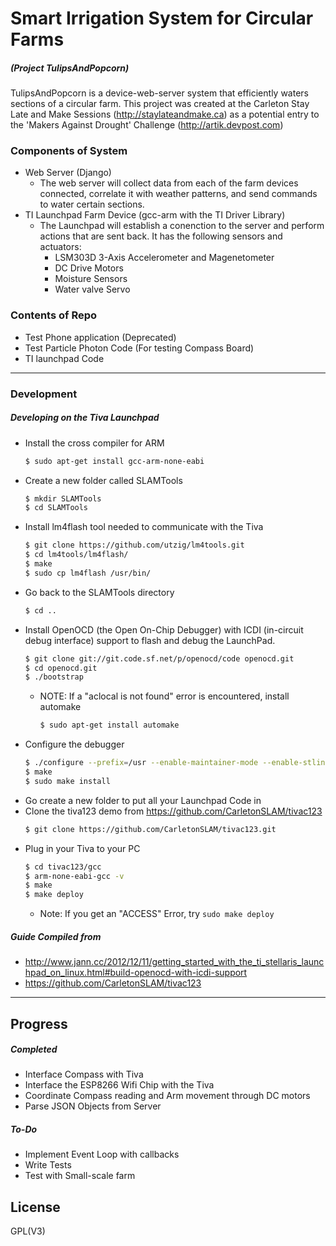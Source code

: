 # Smart Irrigation System for Circular Farms
##### (Project TulipsAndPopcorn)

TulipsAndPopcorn is a device-web-server system that efficiently waters sections of a circular farm. This project was created at the Carleton Stay Late and Make Sessions (http://staylateandmake.ca) as a potential entry to the 'Makers Against Drought' Challenge (http://artik.devpost.com)


### Components of System
  - Web Server (Django)
    - The web server will collect data from each of the farm devices connected, correlate it with weather patterns, and send commands to water certain sections. 
-   TI Launchpad Farm Device (gcc-arm with the TI Driver Library)
    - The Launchpad will establish a conenction to the server and perform actions that are sent back. It has the following sensors and actuators:
        - LSM303D 3-Axis Accelerometer and Magenetometer
        - DC Drive Motors
        - Moisture Sensors
        - Water valve Servo

### Contents of Repo
  - Test Phone application (Deprecated)
  - Test Particle Photon Code (For testing Compass Board)
  - TI launchpad Code


---

### Development

##### Developing on the Tiva Launchpad
- Install the cross compiler for ARM
    ```sh
    $ sudo apt-get install gcc-arm-none-eabi
    ```
- Create a new folder called SLAMTools
    ```sh
    $ mkdir SLAMTools
    $ cd SLAMTools
    ```
- Install lm4flash tool needed to communicate with the Tiva
    ```sh
    $ git clone https://github.com/utzig/lm4tools.git
    $ cd lm4tools/lm4flash/
    $ make
    $ sudo cp lm4flash /usr/bin/
    ```
- Go back to the SLAMTools directory 
    ```sh
    $ cd ..
    ```
- Install OpenOCD (the Open On-Chip Debugger) with ICDI (in-circuit debug interface) support to flash and debug the LaunchPad.
    ```sh
    $ git clone git://git.code.sf.net/p/openocd/code openocd.git
    $ cd openocd.git
    $ ./bootstrap
    ```
    - NOTE: If a "aclocal is not found" error is encountered, install automake
        ```sh
        $ sudo apt-get install automake 
        ```
- Configure the debugger
    ```sh
    $ ./configure --prefix=/usr --enable-maintainer-mode --enable-stlink --enable-ti-icdi
    $ make
    $ sudo make install
    ```
- Go create a new folder to put all your Launchpad Code in
- Clone the tiva123 demo from https://github.com/CarletonSLAM/tivac123
    ```sh
    $ git clone https://github.com/CarletonSLAM/tivac123.git
    ```
- Plug in your Tiva to your PC
    ```sh
    $ cd tivac123/gcc
    $ arm-none-eabi-gcc -v
    $ make
    $ make deploy
    ```
    - Note: If you get an "ACCESS" Error, try ```sudo make deploy```
##### Guide Compiled from
- http://www.jann.cc/2012/12/11/getting_started_with_the_ti_stellaris_launchpad_on_linux.html#build-openocd-with-icdi-support
- https://github.com/CarletonSLAM/tivac123

---
## Progress
##### Completed
 - Interface Compass with Tiva
 - Interface the ESP8266 Wifi Chip with the Tiva
 - Coordinate Compass reading and Arm movement through DC motors
 - Parse JSON Objects from Server
 
##### To-Do
 - Implement Event Loop with callbacks
 - Write Tests
 - Test with Small-scale farm

License
----

GPL(V3)

